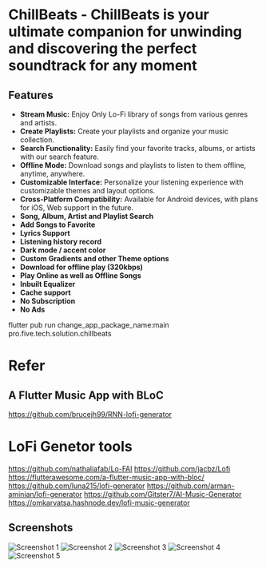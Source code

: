 # ChillBeats - ChillBeats is your ultimate companion for unwinding and discovering the perfect soundtrack for any moment

## Features

- **Stream Music:** Enjoy Only Lo-Fi library of songs from various genres and artists.
- **Create Playlists:** Create your playlists and organize your music collection.
- **Search Functionality:** Easily find your favorite tracks, albums, or artists with our search feature.
- **Offline Mode:** Download songs and playlists to listen to them offline, anytime, anywhere.
- **Customizable Interface:** Personalize your listening experience with customizable themes and layout options.
- **Cross-Platform Compatibility:** Available for Android devices, with plans for iOS, Web support in the future.
- **Song, Album, Artist and Playlist Search**
- **Add Songs to Favorite**
- **Lyrics Support**
- **Listening history record**
- **Dark mode / accent color**
- **Custom Gradients and other Theme options**
- **Download for offline play (320kbps)**
- **Play Online as well as Offline Songs**
- **Inbuilt Equalizer**
- **Cache support**
- **No Subscription**
- **No Ads**

flutter pub run change_app_package_name:main pro.five.tech.solution.chillbeats


# Refer 
## A Flutter Music App with BLoC
https://github.com/brucejh99/RNN-lofi-generator


# LoFi Genetor tools
https://github.com/nathaliafab/Lo-FAI
https://github.com/jacbz/Lofi
https://flutterawesome.com/a-flutter-music-app-with-bloc/
https://github.com/luna215/lofi-generator
https://github.com/arman-aminian/lofi-generator
https://github.com/Gitster7/AI-Music-Generator
https://omkarvatsa.hashnode.dev/lofi-music-generator



## Screenshots

![Screenshot 1](assets/screenshot1.jpg)
![Screenshot 2](assets/screenshot2.jpg)
![Screenshot 3](assets/screenshot3.jpg)
![Screenshot 4](assets/screenshot4.jpg)
![Screenshot 5](assets/screenshot5.jpg)
